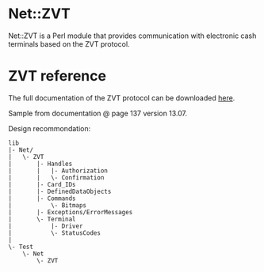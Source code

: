 # Net::ZVT

Net::ZVT is a Perl module that provides communication with electronic cash terminals based on the ZVT protocol.


# ZVT reference

The full documentation of the ZVT protocol can be downloaded [here](http://www.zvt-kassenschnittstelle.de/).

Sample from documentation @ page 137 version 13.07.

Design recommondation:

    lib
    |- Net/
    |   \- ZVT
    |       |- Handles
    |       |   |- Authorization
    |       |   \- Confirmation
    |       |- Card_IDs
    |       |- DefinedDataObjects 
    |       |- Commands
    |           \- Bitmaps
    |       |- Exceptions/ErrorMessages
    |       \- Terminal
    |           |- Driver
    |           \- StatusCodes
    |
    \- Test
        \- Net
            \- ZVT